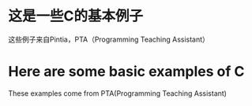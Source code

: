 # 这是一些C的基本例子
这些例子来自Pintia，PTA（Programming Teaching Assistant）
# Here are some basic examples of C
These examples come from PTA(Programming Teaching Assistant)
